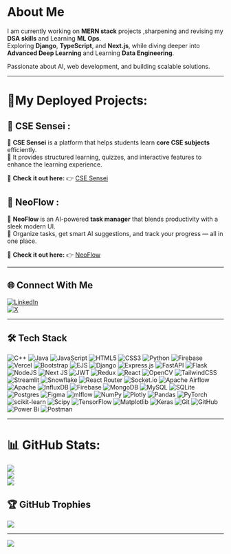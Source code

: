 # About Me  
I am currently working on **MERN stack** projects ,sharpening and revising my **DSA skills** and Learning **ML Ops**.  
Exploring **Django**, **TypeScript**, and **Next.js**, while diving deeper into **Advanced Deep Learning** and Learning **Data Engineering**.  

Passionate about AI, web development, and building scalable solutions.  

---

#  🚀My Deployed Projects:

## 🚀 CSE Sensei :  
📌 **CSE Sensei** is a platform that helps students learn **core CSE subjects** efficiently.  
🎯 It provides structured learning, quizzes, and interactive features to enhance the learning experience.  

🔗 **Check it out here:** 👉 [CSE Sensei](https://cse-sensei.vercel.app/)  

## 🚀 NeoFlow :
📌 **NeoFlow** is an AI-powered **task manager** that blends productivity with a sleek modern UI.  
🎯 Organize tasks, get smart AI suggestions, and track your progress — all in one place. 

🔗 **Check it out here:** 👉 [NeoFlow](https://neo-flow.vercel.app/)  

---

## 🌐 Connect With Me  
[![LinkedIn](https://img.shields.io/badge/LinkedIn-%230077B5.svg?logo=linkedin&logoColor=white)](https://linkedin.com/in/kumar-roushan-9870b425b)  
[![X](https://img.shields.io/badge/X-black.svg?logo=X&logoColor=white)](https://x.com/singh_Roushan89)  

---
## 🛠 Tech Stack  

![C++](https://img.shields.io/badge/c++-%2300599C.svg?style=for-the-badge&logo=c%2B%2B&logoColor=white) ![Java](https://img.shields.io/badge/java-%23ED8B00.svg?style=for-the-badge&logo=openjdk&logoColor=white) ![JavaScript](https://img.shields.io/badge/javascript-%23323330.svg?style=for-the-badge&logo=javascript&logoColor=%23F7DF1E) ![HTML5](https://img.shields.io/badge/html5-%23E34F26.svg?style=for-the-badge&logo=html5&logoColor=white) ![CSS3](https://img.shields.io/badge/css3-%231572B6.svg?style=for-the-badge&logo=css3&logoColor=white) ![Python](https://img.shields.io/badge/python-3670A0?style=for-the-badge&logo=python&logoColor=ffdd54) ![Firebase](https://img.shields.io/badge/firebase-%23039BE5.svg?style=for-the-badge&logo=firebase) ![Vercel](https://img.shields.io/badge/vercel-%23000000.svg?style=for-the-badge&logo=vercel&logoColor=white) ![Bootstrap](https://img.shields.io/badge/bootstrap-%238511FA.svg?style=for-the-badge&logo=bootstrap&logoColor=white) ![EJS](https://img.shields.io/badge/ejs-%23B4CA65.svg?style=for-the-badge&logo=ejs&logoColor=black) ![Django](https://img.shields.io/badge/django-%23092E20.svg?style=for-the-badge&logo=django&logoColor=white) ![Express.js](https://img.shields.io/badge/express.js-%23404d59.svg?style=for-the-badge&logo=express&logoColor=%2361DAFB) ![FastAPI](https://img.shields.io/badge/FastAPI-005571?style=for-the-badge&logo=fastapi) ![Flask](https://img.shields.io/badge/flask-%23000.svg?style=for-the-badge&logo=flask&logoColor=white) ![NodeJS](https://img.shields.io/badge/node.js-6DA55F?style=for-the-badge&logo=node.js&logoColor=white) ![Next JS](https://img.shields.io/badge/Next-black?style=for-the-badge&logo=next.js&logoColor=white) ![JWT](https://img.shields.io/badge/JWT-black?style=for-the-badge&logo=JSON%20web%20tokens) ![Redux](https://img.shields.io/badge/redux-%23593d88.svg?style=for-the-badge&logo=redux&logoColor=white) ![React](https://img.shields.io/badge/react-%2320232a.svg?style=for-the-badge&logo=react&logoColor=%2361DAFB) ![OpenCV](https://img.shields.io/badge/opencv-%23white.svg?style=for-the-badge&logo=opencv&logoColor=white) ![TailwindCSS](https://img.shields.io/badge/tailwindcss-%2338B2AC.svg?style=for-the-badge&logo=tailwind-css&logoColor=white) ![Streamlit](https://img.shields.io/badge/Streamlit-%23FE4B4B.svg?style=for-the-badge&logo=streamlit&logoColor=white) ![Snowflake](https://img.shields.io/badge/snowflake-%2329B5E8.svg?style=for-the-badge&logo=snowflake&logoColor=white) ![React Router](https://img.shields.io/badge/React_Router-CA4245?style=for-the-badge&logo=react-router&logoColor=white) ![Socket.io](https://img.shields.io/badge/Socket.io-black?style=for-the-badge&logo=socket.io&badgeColor=010101) ![Apache Airflow](https://img.shields.io/badge/Apache%20Airflow-017CEE?style=for-the-badge&logo=Apache%20Airflow&logoColor=white) ![Apache](https://img.shields.io/badge/apache-%23D42029.svg?style=for-the-badge&logo=apache&logoColor=white) ![InfluxDB](https://img.shields.io/badge/InfluxDB-22ADF6?style=for-the-badge&logo=InfluxDB&logoColor=white) ![Firebase](https://img.shields.io/badge/firebase-a08021?style=for-the-badge&logo=firebase&logoColor=ffcd34) ![MongoDB](https://img.shields.io/badge/MongoDB-%234ea94b.svg?style=for-the-badge&logo=mongodb&logoColor=white) ![MySQL](https://img.shields.io/badge/mysql-4479A1.svg?style=for-the-badge&logo=mysql&logoColor=white) ![SQLite](https://img.shields.io/badge/sqlite-%2307405e.svg?style=for-the-badge&logo=sqlite&logoColor=white) ![Postgres](https://img.shields.io/badge/postgres-%23316192.svg?style=for-the-badge&logo=postgresql&logoColor=white) ![Figma](https://img.shields.io/badge/figma-%23F24E1E.svg?style=for-the-badge&logo=figma&logoColor=white) ![mlflow](https://img.shields.io/badge/mlflow-%23d9ead3.svg?style=for-the-badge&logo=numpy&logoColor=blue) ![NumPy](https://img.shields.io/badge/numpy-%23013243.svg?style=for-the-badge&logo=numpy&logoColor=white) ![Plotly](https://img.shields.io/badge/Plotly-%233F4F75.svg?style=for-the-badge&logo=plotly&logoColor=white) ![Pandas](https://img.shields.io/badge/pandas-%23150458.svg?style=for-the-badge&logo=pandas&logoColor=white) ![PyTorch](https://img.shields.io/badge/PyTorch-%23EE4C2C.svg?style=for-the-badge&logo=PyTorch&logoColor=white) ![scikit-learn](https://img.shields.io/badge/scikit--learn-%23F7931E.svg?style=for-the-badge&logo=scikit-learn&logoColor=white) ![Scipy](https://img.shields.io/badge/SciPy-%230C55A5.svg?style=for-the-badge&logo=scipy&logoColor=%white) ![TensorFlow](https://img.shields.io/badge/TensorFlow-%23FF6F00.svg?style=for-the-badge&logo=TensorFlow&logoColor=white) ![Matplotlib](https://img.shields.io/badge/Matplotlib-%23ffffff.svg?style=for-the-badge&logo=Matplotlib&logoColor=black) ![Keras](https://img.shields.io/badge/Keras-%23D00000.svg?style=for-the-badge&logo=Keras&logoColor=white) ![Git](https://img.shields.io/badge/git-%23F05033.svg?style=for-the-badge&logo=git&logoColor=white) ![GitHub](https://img.shields.io/badge/github-%23121011.svg?style=for-the-badge&logo=github&logoColor=white) ![Power Bi](https://img.shields.io/badge/power_bi-F2C811?style=for-the-badge&logo=powerbi&logoColor=black) ![Postman](https://img.shields.io/badge/Postman-FF6C37?style=for-the-badge&logo=postman&logoColor=white)

---

# 📊 GitHub Stats:

![](https://github-readme-stats.vercel.app/api?username=KumarRoushan9234&theme=dark&hide_border=false&include_all_commits=false&count_private=false)<br/>
![](https://github-readme-streak-stats.herokuapp.com/?user=KumarRoushan9234&theme=dark&hide_border=false)<br/>
![](https://github-readme-stats.vercel.app/api/top-langs/?username=KumarRoushan9234&theme=dark&hide_border=false&include_all_commits=false&count_private=false&layout=compact)

## 🏆 GitHub Trophies

![](https://github-profile-trophy.vercel.app/?username=KumarRoushan9234&theme=radical&no-frame=false&no-bg=true&margin-w=4)

---

[![](https://visitcount.itsvg.in/api?id=KumarRoushan9234&icon=0&color=3)](https://visitcount.itsvg.in)

